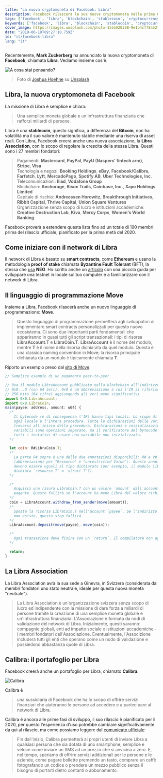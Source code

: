 ```yaml
---
title: "La nuova cryptomoneta di Facebook: Libra"
description: Facebook rilascerà la sua nuova cryptomoneta nella prima metà del 2020. Ma cos'è Libra?
tags: ['facebook', 'libra', 'blockchain', 'stablecoin', 'cryptocurrency']
keywords: ['facebook', 'libra', 'blockchain', 'stablecoin', 'cryptocurrency']
cover_image: https://images.unsplash.com/photo-1555020368-9e1b4cf78a52?ixlib=rb-1.2.1&auto=format&fit=crop&w=1136&q=80
date: "2019-06-19T09:27:10.759Z"
id: "it/facebook-libra"
lang: "it"
---
```


Recentemente, **Mark Zuckerberg** ha annunciato la nuova cryptomoneta di **Facebook**, chiamata **Libra**. Vediamo insieme cos'è.

![A cosa stai pensando?](https://images.unsplash.com/photo-1555020368-9e1b4cf78a52?ixlib=rb-1.2.1&auto=format&fit=crop&w=1136&q=80)
> Foto di [Joshua Hoehne](https://unsplash.com/photos/Uo2ZXh4XOLY) su [Unsplash](https://unsplash.com)

## Libra, la nuova cryptomoneta di Facebook

La missione di Libra è semplice e chiara:
> Una semplice moneta globale e un'infrastruttura finanziaria che rafforzi miliardi di persone.

Libra è una **stablecoin**, questo significa, a differenza del **Bitcoin**, non ha volatilità ma il suo valore è mantenuto stabile mediante una riserva di asset reali.
Con Libra, Facebook creerà anche una nuova associazione, la **Libra Association**, con lo scopo di regolare la crescita della stessa Libra. Questi sono i 27 membri fondatori:

> Pagamenti: **Mastercard**, **PayPal**, **PayU (Naspers' fintech arm)**, **Stripe**, **Visa**  
> Tecnologia e negozi: **Booking Holdings**, **eBay**, **Facebook/Calibra**, **Farfetch**, **Lyft**, **MercadoPago**, **Spotify AB**, **Uber Technologies, Inc.**  
> Telecomunicazioni: **Iliad**, **Vodafone Group**  
> Blockchain: **Anchorage**, **Bison Trails**, **Coinbase, Inc.**, **Xapo Holdings Limited**  
> Capitale di rischio: **Andreessen Horowitz**, **Breakthrough Initiatives**, **Ribbit Capital**, **Thrive Capital**, **Union Square Ventures**  
> Organizzazione senza scopo di lucro e istituzioni accademiche: **Creative Destruction Lab**, **Kiva**, **Mercy Corps**, **Women's World Banking**  

Facebook proverà a estendere questa lista fino ad un totale di 100 membri prima del rilascio ufficiale, pianificato per la prima metà del 2020.

## Come iniziare con il network di Libra

Il network di Libra è basato su **smart contracts**, come **Ethereum** e usano la metodologia **proof of stake** chiamata **Byzantine Fault Tolerant** (BFT), la stessa che [usa](https://docs.neo.org/it-it/node/whitepaper.html) **NEO**.
Ho scritto anche un [articolo](https://blog.daudr.me/it/libra-simple-smart-contract) con una piccola guida per sviluppare una testnet in locale sul tuo computer e a familiarizzare con il network di Libra.

## Il linguaggio di programmazione Move

Insieme a Libra, Facebook rilascerà anche un nuovo linguaggio di programmazione: **Move**.
> Questo linguaggio di programmazione permetterà agli sviluppatori di implementare smart contracts personalizzati per questo nuovo ecosistema.
> Ci sono due importanti parti fondamentali che appariranno in quasi tutti gli script transazionali: i tipi di risorsa **LibraAccount.T** e **LibraCoin.T**. **LibraAccount** è il nome del modulo, mentre **T** è il nome della risorsa dichiarata da quel modulo. Questa è una classica naming convention in Move; la risorsa principale dichiarata da un modulo è tipicamente chiamata **T**.

Riporto un esempio preso dal [sito di Move](https://developers.libra.org/docs/move-overview#writing-transaction-scripts):

```javascript
// Semplice esempio di un pagamento peer-to-peer

// Usa il modulo LibraAccount pubblicato nella blockchain all'indirizzo dell'utente
// 0x0...0 (con 64 zeri). 0x0 è un'abbreviazione a cui l'IR si riferisce
// 256 bits (64 cifre) aggiungendo gli zeri meno significativi
import 0x0.LibraAccount;
import 0x0.LibraCoin;
main(payee: address, amount: u64) {
  /*
    Il bytecode (e di conseguenza l'IR) hanno tipi locali. Lo scope di
    ogni locale è l'intera procedura. Tutte le dichiarazioni delle variabili locali devono
    trovarsi all'inizio della procedura. Dichiarazioni e inizializzazioni delle
    variabili sono operzioni separate, ma il verificatore del bytecode impedirà
    tutti i tentativi di usare una variabile non inizializzata.
  */

  let coin: R#LibraCoin.T;
  /*
    La parte R# sopra è una delle due annotazioni disponibili: R# e V#
    (abbreviazioni per "Resource" e "unrestricted Value"). Queste annotazioni
    devono essere uguali al tipo dichiarato (per esempio, il modulo LibraCoin
    dichiara `resource T` o `struct T`?).
  */

  /*
    Acquisci una risora LibraCoin.T con un valore `amount` dall'account
    pagante. Questo fallirà se l'account ha meno Libra del valore richiesto.
  */
  coin = LibraAccount.withdraw_from_sender(move(amount));
  /*
    Sposta la risorsa LibraCoin.T nell'account `payee`. Se l'indirizzo `payee`
    non esiste, questo step fallirà.
  */
  LibraAccount.deposit(move(payee), move(coin));

  /*
    Ogni transazione deve finire con un `return`. Il compilatore non aggiungerà niente di strano, com `return` mancanti, ad esempio.
  */

  return;
}
```

## La Libra Association

La Libra Association avrà la sua sede a Ginevra, in Svizzera (considerata dai membri fondatori uno stato neutrale, ideale per questa nuova moneta "neutrale").

> La Libra Association è un'organizzazione svizzera senza scopo di lucro ed indipendente con la missione di dare forza a miliardi di persone tramite la creazione di una semplice moneta globale e un'infrastruttura finanziaria. L'Associazione è formata da nodi di validazione del network di Libra. Inizialmente, questi saranno: compagnie globali, enti ad impatto sociale e istituzioni accademiche - i membri fondatori dell'Associazione. Eventualmente, l'Associzione includerà tutti gli enti che operano come un nodo di validazione e possiedono abbastanza quote di Libra.

## Calibra: il portafoglio per Libra

Facebook creerà anche un portafoglio per Libra, chiamato **Calibra**.

![Calibra](https://firebasestorage.googleapis.com/v0/b/daudr-blog.appspot.com/o/calibra.png?alt=media&token=80651125-e8f8-4d22-95d7-c36e99f5d986)

Calibra è
> una sussidiaria di Facebook che ha lo scopo di offrire servizi finanziari che aiuteranno le persone ad accedere e a partecipare al network di Libra.

Calibra è ancora alle prime fasi di sviluppo, il suo rilascio è pianificato per il 2020, per questo l'esperienza d'uso potrebbe cambiare significativamente da qui al rilascio, ma come possiamo leggere dal [comunicato ufficiale](https://newsroom.fb.com/news/2019/06/coming-in-2020-calibra/):
> Fin dall'inizio, Calibra permetterà ai propri utenti di inviare Libra a qualsiasi persona che sia dotata di uno smartphone, semplice e veloce come inviare un SMS ad un prezzo che si avvicina a zero. E, nel tempo, speriamo di offrire servizi addizionali per le persone e le aziende, come pagare bollette premendo un tasto, comprare un caffè fotografando un codice o prendere un mezzo pubblico senza il bisogno di portarti dietro contanti o abbonamento.
